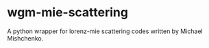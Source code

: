 # wgm-mie-scattering
A python wrapper for lorenz-mie scattering codes written by Michael Mishchenko.
